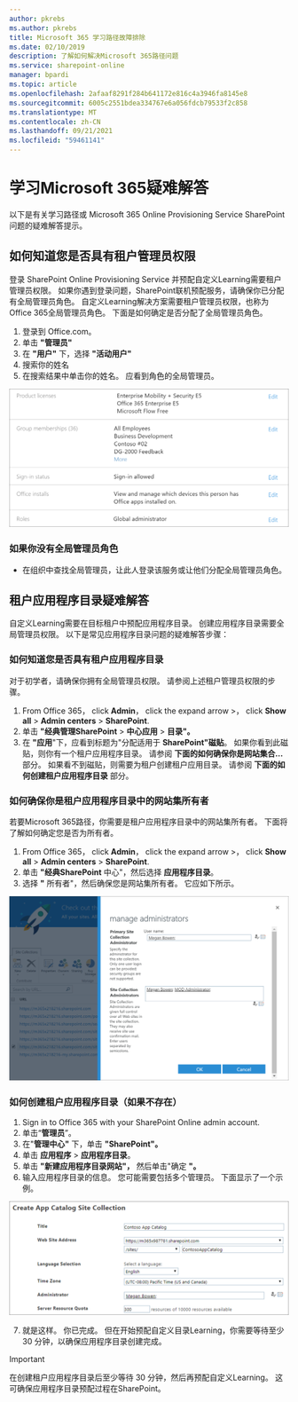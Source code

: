 ```yaml
---
author: pkrebs
ms.author: pkrebs
title: Microsoft 365 学习路径故障排除
ms.date: 02/10/2019
description: 了解如何解决Microsoft 365路径问题
ms.service: sharepoint-online
manager: bpardi
ms.topic: article
ms.openlocfilehash: 2afaaf8291f284b641172e816c4a3946fa8145e8
ms.sourcegitcommit: 6005c2551bdea334767e6a056fdcb79533f2c858
ms.translationtype: MT
ms.contentlocale: zh-CN
ms.lasthandoff: 09/21/2021
ms.locfileid: "59461141"
---
```

# <a name="troubleshoot-microsoft-365-learning-pathways"></a>学习Microsoft 365疑难解答

以下是有关学习路径或 Microsoft 365 Online Provisioning Service SharePoint问题的疑难解答提示。

## <a name="how-to-know-if-you-have-tenant-admin-permissions"></a>如何知道您是否具有租户管理员权限

登录 SharePoint Online Provisioning Service 并预配自定义Learning需要租户管理员权限。 如果你遇到登录问题，SharePoint联机预配服务，请确保你已分配有全局管理员角色。 自定义Learning解决方案需要租户管理员权限，也称为Office 365全局管理员角色。 下面是如何确定是否分配了全局管理员角色。

1.  登录到 Office.com。
2.  单击 **"管理员"**
3.  在 **"用户"** 下，选择 **"活动用户"**
4.  搜索你的姓名
5.  在搜索结果中单击你的姓名。 应看到角色的全局管理员。

![角色的全局管理员](media/cg-globaladminrole.png)

### <a name="if-you-dont-have-the-global-administrator-role"></a>如果你没有全局管理员角色
- 在组织中查找全局管理员，让此人登录该服务或让他们分配全局管理员角色。

## <a name="tenant-app-catalog-troubleshooting"></a>租户应用程序目录疑难解答
自定义Learning需要在目标租户中预配应用程序目录。 创建应用程序目录需要全局管理员权限。 以下是常见应用程序目录问题的疑难解答步骤：

### <a name="how-to-know-if-you-have-a-tenant-app-catalog"></a>如何知道您是否具有租户应用程序目录 
对于初学者，请确保你拥有全局管理员权限。 请参阅上述租户管理员权限的步骤。

1. From Office 365， click **Admin**， click the expand arrow >， click **Show all**  >  **Admin centers**  >  **SharePoint**.
2. 单击 **"经典管理SharePoint**  >  **中心应用**  >  **目录"。**
3. 在 **"应用**"下，应看到标题为"分配适用于 **SharePoint"磁贴**。 如果你看到此磁贴，则你有一个租户应用程序目录。 请参阅 **下面的如何确保你是网站集合...** 部分。 如果看不到磁贴，则需要为租户创建租户应用目录。 请参阅 **下面的如何创建租户应用程序目录** 部分。

### <a name="how-to-ensure-you-are-a-site-collection-owner-on-the-tenant-app-catalog"></a>如何确保你是租户应用程序目录中的网站集所有者 
若要Microsoft 365路径，你需要是租户应用程序目录中的网站集所有者。 下面将了解如何确定您是否为所有者。

1. From Office 365， click **Admin**， click the expand arrow >， click **Show all**  >  **Admin centers**  >  **SharePoint**.
2. 单击 **"经典SharePoint** 中心"，然后选择 **应用程序目录**。
3. 选择 **"** 所有者"，然后确保您是网站集所有者。 它应如下所示。
 
![网站集所有者](media/cg-sitecollectionowner.png)

### <a name="how-to-create-a-tenant-app-catalog-if-one-doesnt-exists"></a>如何创建租户应用程序目录（如果不存在） 
1. Sign in to Office 365 with your SharePoint Online admin account.
2. 单击“**管理员**”。
3. 在"**管理中心"** 下，单击 **"SharePoint"。** 
4. 单击 **应用程序**  >  **应用程序目录**。
5. 单击 **"新建应用程序目录网站"，** 然后单击"确定 **"。** 
6.  输入应用程序目录的信息。 您可能需要包括多个管理员。 下面显示了一个示例。  

![完成应用程序目录的信息输入](media/cg-appcatalogfinish.png)

7.  就是这样。 你已完成。 但在开始预配自定义目录Learning，你需要等待至少 30 分钟，以确保应用程序目录创建完成。 

> [!IMPORTANT]
> 在创建租户应用程序目录后至少等待 30 分钟，然后再预配自定义Learning。 这可确保应用程序目录预配过程在SharePoint。 